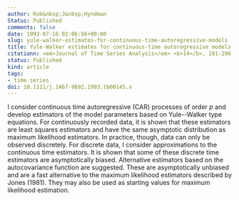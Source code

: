 ```yaml
---
author: Rob&nbsp;J&nbsp;Hyndman
Status: Published
comments: false
date: 1993-07-16 02:06:56+00:00
slug: yule-walker-estimates-for-continuous-time-autoregressive-models
title: Yule-Walker estimates for continuous-time autoregressive models
citationn: <em>Journal of Time Series Analysis</em> <b>14</b>, 281-296
status: Published
kind: article
tags:
- time series
doi: 10.1111/j.1467-9892.1993.tb00145.x
---
```


I consider continuous time autoregressive (CAR) processes of order _p_ and develop estimators of the model parameters based on Yule--Walker type equations. For continuously recorded data, it is shown that these estimators are least squares estimators and have the same asymptotic distribution as maximum likelihood estimators.  In practice, though, data can only be observed discretely.  For discrete data, I consider approximations to the continuous time estimators.  It is shown that some of these discrete time estimators are asymptotically biased.  Alternative estimators based on the autocovariance function are suggested.  These are asymptotically unbiased and are a fast alternative to the maximum likelihood estimators described by Jones (1981). They may also be used as starting values for maximum likelihood estimation.

